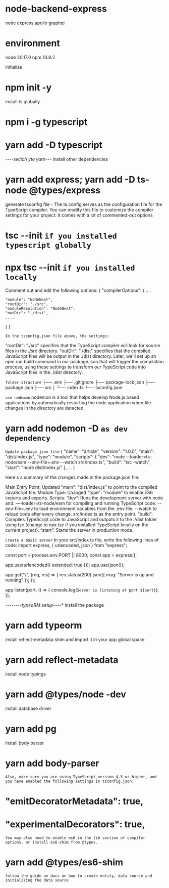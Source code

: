 # node-backend-express
node express apollo graphql
# environment
node 20.17.0 
npm 10.8.2

initialize
# npm init -y

install ts globally
# npm i -g typescript
# yarn add -D typescript
*----switch yto yarn---*
install other dependencies
# yarn add express; yarn add -D ts-node @types/express

generate tsconfig file - The ts.config serves as the configuration file for the TypeScript compiler. You can modify this file to customize the compiler settings for your project. It comes with a lot of commented-out options
# tsc --init   `if you installed typescript globally`
# npx tsc --init `if you installed locally`

Comment out and edit the following options:
{
  "compilerOptions": {
    ....

    "module": "NodeNext", 
    "rootDir": "./src",
    "moduleResolution": "NodeNext",
    "outDir": "./dist",
    ....
  }
}

`In the tsconfig.json file above, the settings:`

"rootDir": "./src" specifies that the TypeScript compiler will look for source files in the ./src directory.
"outDir": "./dist" specifies that the compiled JavaScript files will be output in the ./dist directory. Later, we'll set up an npm run build command in our package.json that will trigger the compilation process, using these settings to transform our TypeScript code into JavaScript files in the ./dist directory.

`folder structure`
├── .env
├── .gitignore
├── package-lock.json
├── package.json
├── src
│  └── index.ts
└── tsconfig.json

`use nodemon`
nodemon is a tool that helps develop Node.js based applications by automatically restarting the node application when file changes in the directory are detected.
# yarn add nodemon -D  `as dev dependency`


`Update package.json file`
{
  "name": "article",
  "version": "1.0.0",
  "main": "dist/index.js",
  "type": "module",
  "scripts": {
    "dev": "node --loader=ts-node/esm --env-file=.env --watch src/index.ts",
    "build": "tsc -watch",
    "start": "node dist/index.js"
  },
  ...
}

Here's a summary of the changes made in the package.json file:

Main Entry Point: Updated "main": "dist/index.js" to point to the compiled JavaScript file.
Module Type: Changed "type": "module" to enable ES6 imports and exports.
Scripts:
“dev”: Runs the development server with node and:
—-loader=ts-node/esm for compiling and running TypeScript code.
--env-file=.env to load environment variables from the .env file.
--watch to reload code after every change.
src/index.ts as the entry point.
“build”: Compiles TypeScript code to JavaScript and outputs it to the ./dist folder using tsc (change to npx tsc if you installed TypeScript locally on the current project).
“start”: Starts the server in production mode.

`Create a basic server`
In your src/index.ts file, write the following lines of code:
import express, { urlencoded, json } from "express";

const port = process.env.PORT || 8000;
const app = express();

app.use(urlencoded({ extended: true }));
app.use(json());

app.get("/", (req, res) => {
  res.status(200).json({ msg: "Server is up and running" });
});

app.listen(port, () => {
  console.log(`Server is listening at port ${port}`);
});

*--------typeoRM setup----**
install the package
# yarn add typeorm
install reflect-metadata shim and import it in your app global space
# yarn add reflect-metadata
install node typings
# yarn add @types/node -dev
install database driver
# yarn add pg

install body parser
# yarn add body-parser

`Also, make sure you are using TypeScript version 4.5 or higher, and you have enabled the following settings in tsconfig.json:`
# "emitDecoratorMetadata": true,
# "experimentalDecorators": true,

`You may also need to enable es6 in the lib section of compiler options, or install es6-shim from @types.`
# yarn add @types/es6-shim


`follow the guide on docs on how to create entity, data source and initializing the data source`

